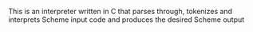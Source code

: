 This is an interpreter written in C that parses through, tokenizes and interprets Scheme input code and produces the desired Scheme output
